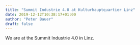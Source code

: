 ```yaml
---
title: "Summit Industrie 4.0 at Kulturhauptquartier Linz"
date: 2019-12-12T10:38:17+01:00
author: "Peter Bauer"
draft: false
---
```

We are at the Summit Industrie 4.0 in Linz.
